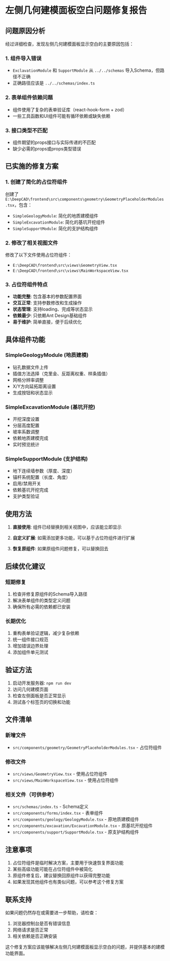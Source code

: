 # 左侧几何建模面板空白问题修复报告

## 问题原因分析

经过详细检查，发现左侧几何建模面板显示空白的主要原因包括：

### 1. 组件导入错误
- `ExclavationModule` 和 `SupportModule` 从 `../../schemas` 导入Schema，但路径不正确
- 正确路径应该是 `../../schemas/index.ts`

### 2. 表单组件依赖问题
- 组件使用了复杂的表单验证库（react-hook-form + zod）
- 一些工具函数和UI组件可能有循环依赖或缺失依赖

### 3. 接口类型不匹配
- 组件期望的props接口与实际传递的不匹配
- 缺少必需的props或props类型错误

## 已实施的修复方案

### 1. 创建了简化的占位符组件

创建了 `E:\DeepCAD\frontend\src\components\geometry\GeometryPlaceholderModules.tsx`，包含：

- `SimpleGeologyModule`: 简化的地质建模组件
- `SimpleExcavationModule`: 简化的基坑开挖组件  
- `SimpleSupportModule`: 简化的支护结构组件

### 2. 修改了相关视图文件

修改了以下文件使用占位符组件：
- `E:\DeepCAD\frontend\src\views\GeometryView.tsx`
- `E:\DeepCAD\frontend\src\views\MainWorkspaceView.tsx`

### 3. 占位符组件特点

- **功能完整**: 包含基本的参数配置界面
- **交互正常**: 支持参数修改和生成操作
- **状态管理**: 支持loading、完成等状态显示
- **依赖最少**: 只依赖Ant Design基础组件
- **易于维护**: 简单直接，便于后续优化

## 具体组件功能

### SimpleGeologyModule (地质建模)
- 钻孔数据文件上传
- 插值方法选择（克里金、反距离权重、样条插值）
- 网格分辨率调整
- X/Y方向延拓距离设置
- 生成按钮和状态显示

### SimpleExcavationModule (基坑开挖)
- 开挖深度设置
- 分层高度配置
- 坡率系数调整
- 依赖地质建模完成
- 实时预览统计

### SimpleSupportModule (支护结构)
- 地下连续墙参数（厚度、深度）
- 锚杆系统配置（长度、角度）
- 启用/禁用开关
- 依赖基坑开挖完成
- 支护类型验证

## 使用方法

1. **直接使用**: 组件已经替换到相关视图中，应该能立即显示

2. **自定义扩展**: 如需添加更多功能，可以基于占位符组件进行扩展

3. **恢复原组件**: 如果原组件问题修复，可以替换回去

## 后续优化建议

### 短期修复
1. 检查并修复原组件的Schema导入路径
2. 解决表单组件的类型定义问题
3. 确保所有必需的依赖都已安装

### 长期优化
1. 重构表单验证逻辑，减少复杂依赖
2. 统一组件接口规范
3. 增加错误边界处理
4. 添加组件单元测试

## 验证方法

1. 启动开发服务器: `npm run dev`
2. 访问几何建模页面
3. 检查左侧面板是否正常显示
4. 测试各个标签页的切换和功能

## 文件清单

### 新增文件
- `src/components/geometry/GeometryPlaceholderModules.tsx` - 占位符组件

### 修改文件
- `src/views/GeometryView.tsx` - 使用占位符组件
- `src/views/MainWorkspaceView.tsx` - 使用占位符组件

### 相关文件（可供参考）
- `src/schemas/index.ts` - Schema定义
- `src/components/forms/index.tsx` - 表单组件
- `src/components/geology/GeologyModule.tsx` - 原地质建模组件
- `src/components/excavation/ExcavationModule.tsx` - 原基坑开挖组件
- `src/components/support/SupportModule.tsx` - 原支护结构组件

## 注意事项

1. 占位符组件是临时解决方案，主要用于快速恢复界面功能
2. 某些高级功能可能在占位符组件中被简化
3. 原组件修复后，建议替换回原组件以获得完整功能
4. 如果发现其他组件也有类似问题，可以参考这个修复方案

## 联系支持

如果问题仍然存在或需要进一步帮助，请检查：
1. 浏览器控制台是否有错误信息
2. 网络请求是否正常
3. 相关依赖是否正确安装

这个修复方案应该能够解决左侧几何建模面板显示空白的问题，并提供基本的建模功能界面。